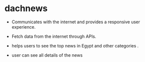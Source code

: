 # dachnews

- Communicates with the internet and provides a responsive user experience.

- Fetch data from the internet through APIs.

- helps users to see the top news in Egypt and other categories .

- user can see all details of the news

